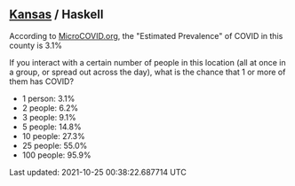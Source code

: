 
## [Kansas](/united-states/kansas) / Haskell

According to [MicroCOVID.org](http://microcovid.org),
the "Estimated Prevalence" of COVID in this county is 3.1%

If you interact with a certain number of people in this location
(all at once in a group, or spread out across the day), what is the chance that
1 or more of them has COVID?

- 1 person: 3.1%
- 2 people: 6.2%
- 3 people: 9.1%
- 5 people: 14.8%
- 10 people: 27.3%
- 25 people: 55.0%
- 100 people: 95.9%

Last updated: 2021-10-25 00:38:22.687714 UTC
